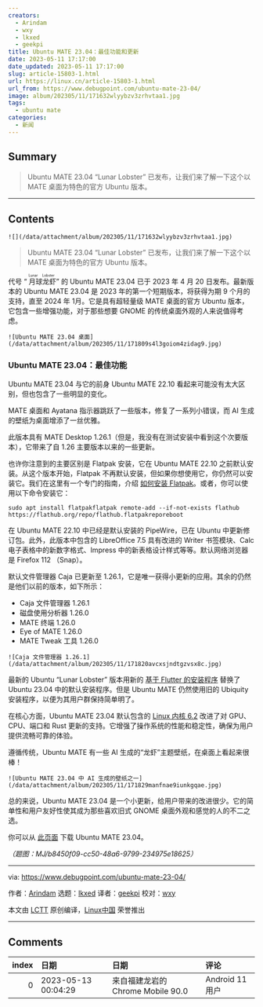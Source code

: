 ```yaml
---
creators:
  - Arindam
  - wxy
  - lkxed
  - geekpi
title: Ubuntu MATE 23.04：最佳功能和更新
date: 2023-05-11 17:17:00
date_updated: 2023-05-11 17:17:00
slug: article-15803-1.html
url: https://linux.cn/article-15803-1.html
url_from: https://www.debugpoint.com/ubuntu-mate-23-04/
image: album/202305/11/171632wlyybzv3zrhvtaa1.jpg
tags:
  - ubuntu mate
categories:
  - 新闻
---
```


## Summary

> Ubuntu MATE 23.04 “Lunar Lobster” 已发布，让我们来了解一下这个以 MATE 桌面为特色的官方 Ubuntu 版本。

***

<!-- more -->

## Contents

`![](/data/attachment/album/202305/11/171632wlyybzv3zrhvtaa1.jpg)`

> 
> Ubuntu MATE 23.04 “Lunar Lobster” 已发布，让我们来了解一下这个以 MATE 桌面为特色的官方 Ubuntu 版本。
> 
> 
> 

代号 “<ruby> 月球龙虾 <rt>  Lunar Lobster </rt></ruby>” 的 Ubuntu MATE 23.04 已于 2023 年 4 月 20 日发布。最新版本的 Ubuntu MATE 23.04 是 2023 年的第一个短期版本，将获得为期 9 个月的支持，直至 2024 年 1月。它是具有超轻量级 MATE 桌面的官方 Ubuntu 版本，它包含一些增强功能，对于那些想要 GNOME 的传统桌面外观的人来说值得考虑。

`![Ubuntu MATE 23.04 桌面](/data/attachment/album/202305/11/171809s4l3goiom4zidag9.jpg)`

### Ubuntu MATE 23.04：最佳功能

Ubuntu MATE 23.04 与它的前身 Ubuntu MATE 22.10 看起来可能没有太大区别，但也包含了一些明显的变化。

MATE 桌面和 Ayatana 指示器跳跃了一些版本，修复了一系列小错误，而 AI 生成的壁纸为桌面增添了一丝优雅。

此版本具有 MATE Desktop 1.26.1（但是，我没有在测试安装中看到这个次要版本），它带来了自 1.26 主要版本以来的一些更新。

也许你注意到的主要区别是 Flatpak 安装，它在 Ubuntu MATE 22.10 之前默认安装。从这个版本开始，Flatpak 不再默认安装，但如果你想使用它，你仍然可以安装它。我们在这里有一个专门的指南，介绍 [如何安装 Flatpak](https://www.debugpoint.com/how-to-install-flatpak-apps-ubuntu-linux/)。或者，你可以使用以下命令安装它：

```shell
sudo apt install flatpakflatpak remote-add --if-not-exists flathub https://flathub.org/repo/flathub.flatpakreporeboot
```

在 Ubuntu MATE 22.10 中已经是默认安装的 PipeWire，已在 Ubuntu 中更新修订包。此外，此版本中包含的 LibreOffice 7.5 具有改进的 Writer 书签模块、Calc 电子表格中的新数字格式、Impress 中的新表格设计样式等等。默认网络浏览器是 Firefox 112 （Snap）。

默认文件管理器 Caja 已更新至 1.26.1，它是唯一获得小更新的应用。其余的仍然是他们以前的版本，如下所示：

* Caja 文件管理器 1.26.1
* 磁盘使用分析器 1.26.0
* MATE 终端 1.26.0
* Eye of MATE 1.26.0
* MATE Tweak 工具 1.26.0

`![Caja 文件管理器 1.26.1](/data/attachment/album/202305/11/171820avcxsjndtgzvsx8c.jpg)`

最新的 Ubuntu “Lunar Lobster” 版本用新的 [基于 Flutter 的安装程序](https://www.debugpoint.com/new-ubuntu-installer/) 替换了 Ubuntu 23.04 中的默认安装程序。但是 Ubuntu MATE 仍然使用旧的 Ubiquity 安装程序，以便为其用户群保持简单明了。

在核心方面，Ubuntu MATE 23.04 默认包含的 [Linux 内核 6.2](https://www.debugpoint.com/linux-kernel-6-2/) 改进了对 GPU、CPU、端口和 Rust 更新的支持。它增强了操作系统的性能和稳定性，确保为用户提供流畅可靠的体验。

遵循传统，Ubuntu MATE 有一些 AI 生成的“龙虾”主题壁纸，在桌面上看起来很棒！

`![Ubuntu MATE 23.04 中 AI 生成的壁纸之一](/data/attachment/album/202305/11/171829manfnae9iunkgqae.jpg)`

总的来说，Ubuntu MATE 23.04 是一个小更新，给用户带来的改进很少。它的简单性和用户友好性使其成为那些喜欢旧式 GNOME 桌面外观和感觉的人的不二之选。

你可以从 [此页面](https://ubuntu-mate.org/download/) 下载 Ubuntu MATE 23.04。

*（题图：MJ/b8450f09-cc50-48a6-9799-234975e18625）*

---

via: <https://www.debugpoint.com/ubuntu-mate-23-04/>

作者：[Arindam](https://www.debugpoint.com/author/admin1/) 选题：[lkxed](https://github.com/lkxed/) 译者：[geekpi](https://github.com/geekpi) 校对：[wxy](https://github.com/wxy)

本文由 [LCTT](https://github.com/LCTT/TranslateProject) 原创编译，[Linux中国](https://linux.cn/) 荣誉推出

***

## Comments

|   index | 日期                | 日期                                              | 评论                           |
|--------:|:--------------------|:--------------------------------------------------|:-------------------------------|
|       0 | 2023-05-13 00:04:29 | 来自福建龙岩的 Chrome Mobile 90.0|Android 11 用户 | 为什么我对AI生成的壁纸感兴趣？ |

